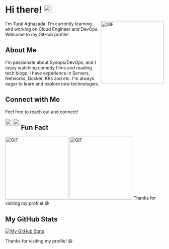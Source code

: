 # Hi there! <img src="https://media.giphy.com/media/hvRJCLFzcasrR4ia7z/giphy.gif" width="25px">

<img align="right" alt="GIF" src="https://media.giphy.com/media/uhkgRdrMSnqDBofJru/giphy.gif?raw=true" width="200" height="200" />

I'm Tural Aghazada. I’m currently learning and working on Cloud Engineer and DevOps. Welcome to my GitHub profile!

## About Me

I'm passionate about Sysops/DevOps, and I enjoy watching comedy films and reading tech blogs. I have experience in Servers, Networks, Docker, K8s and etc. I'm always eager to learn and explore new technologies.

## Connect with Me

Feel free to reach out and connect!

<a href="https://www.linkedin.com/in/taghazada">
  <img align="left" alt="LinkdeIn" width="22px" src="https://cdn.jsdelivr.net/npm/simple-icons@v3/icons/linkedin.svg" />
</a> 
<a href="https://t.me/taghazada">
  <img align="left" alt="Abhishek's Telegram" width="22px" src="https://cdn.jsdelivr.net/npm/simple-icons@v3/icons/telegram.svg" />
</a>

## Fun Fact

<img align="bottom" alt="GIF" src="https://media.giphy.com/media/GoHD0xCYwjM5y/giphy.gif?raw=true" width="200" height="200" />
<img align="bottom" alt="GIF" src="https://media.giphy.com/media/QgixZj4y3TwnS/giphy.gif?raw=true" width="200" height="200" />
Thanks for visiting my profile! 😄


## My GitHub Stats

[![My GitHub Stats](https://github-readme-stats.vercel.app/api?username=yourusername&show_icons=true&theme=dark)](https://github.com/yourusername)

Thanks for visiting my profile! 😄

